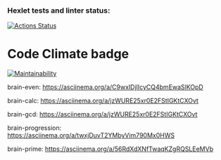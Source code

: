 ### Hexlet tests and linter status:
[![Actions Status](https://github.com/DizzyProtos/python-project-lvl1/workflows/hexlet-check/badge.svg)](https://github.com/DizzyProtos/python-project-lvl1/actions)

# Code Climate badge
[![Maintainability](https://api.codeclimate.com/v1/badges/a99a88d28ad37a79dbf6/maintainability)](https://codeclimate.com/github/codeclimate/codeclimate/maintainability)

brain-even:
https://asciinema.org/a/C9wxIDjlIcyCQ4bmEwaSlKOpD

brain-calc:
https://asciinema.org/a/jzWURE25xr0E2FStIGKtCXOvt

brain-gcd:
https://asciinema.org/a/jzWURE25xr0E2FStIGKtCXOvt

brain-progression:
https://asciinema.org/a/twxjDuvT2YMbyVim790Mx0HWS

brain-prime:
https://asciinema.org/a/56RdXdXNfTwaqKZgRQSLEeMVb